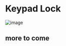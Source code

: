 # Keypad Lock

![image](https://user-images.githubusercontent.com/100958162/173556740-05de2223-215e-4d94-8a82-b3232d56464d.png)

## more to come
